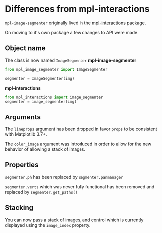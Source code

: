 # Differences from mpl-interactions


`mpl-image-segmenter` originally lived in the [mpl-interactions](mpl-interactions.readthedocs.io/) package.

On moving to it's own package a few changes to API were made.

## Object name

The class is now named `ImageSegmenter`
**mpl-image-segmenter**
```python
from mpl_image_segmenter import ImageSegmenter

segmenter = ImageSegmenter(img)
```

**mpl-interactions**
```python
from mpl_interactions import image_segmenter
segmenter = image_segmenter(img)
```

## Arguments

The `lineprops` argument has been dropped in favor `props` to be consistent with
Matplotlib 3.7+.

The `color_image` argument was introduced in order to allow for the new behavior of allowing a stack of images.

## Properties


`segmenter.ph` has been replaced by `segmenter.panmanager`


`segmenter.verts` which was never fully functional has been removed and replaced by `segmenter.get_paths()`

## Stacking
You can now pass a stack of images, and control which is currently displayed using the `image_index` property.
